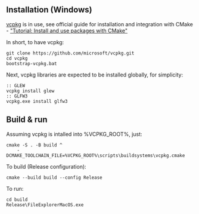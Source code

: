 
## Installation (Windows)

[vcpkg](https://github.com/microsoft/vcpkg) is in use,
see official guide for installation and integration with CMake -
["Tutorial: Install and use packages with CMake"](https://learn.microsoft.com/en-us/vcpkg/get_started/get-started)

In short, to have vcpkg:

```
git clone https://github.com/microsoft/vcpkg.git
cd vcpkg
bootstrap-vcpkg.bat
```

Next, vcpkg libraries are expected to be installed globally, for simplicity:

```
:: GLEW
vcpkg install glew
:: GLFW3
vcpkg.exe install glfw3
```

## Build & run

Assuming vcpkg is intalled into %VCPKG_ROOT%, just:

```
cmake -S . -B build ^
    -DCMAKE_TOOLCHAIN_FILE=%VCPKG_ROOT%\scripts\buildsystems\vcpkg.cmake
```

To build (Release configuration):

```
cmake --build build --config Release
```

To run:

```
cd build
Release\FileExplorerMacOS.exe
```
